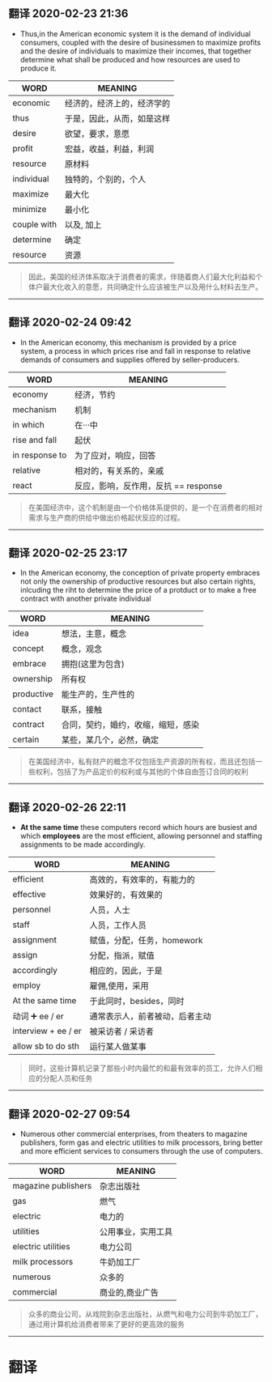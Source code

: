 ## 翻译 2020-02-23 21:36
- Thus,in the American economic system it is the demand of individual consumers, coupled with the desire of businessmen to maximize profits and the desire of individuals to maximize their incomes, that together determine what shall be produced and how resources are used to produce it.

| WORD        | MEANING                    |
|-------------|----------------------------|
| economic    | 经济的，经济上的，经济学的 |
| thus        | 于是，因此，从而，如是这样 |
| desire      | 欲望，要求，意愿           |
| profit      | 宏益，收益，利益，利润     |
| resource    | 原材料                     |
| individual  | 独特的，个别的，个人       |
| maximize    | 最大化                     |
| minimize    | 最小化                     |
| couple with | 以及, 加上                 |
| determine   | 确定                       |
| resource    | 资源                       |

> 因此，美国的经济体系取决于消费者的需求，伴随着商人们最大化利益和个体户最大化收入的意愿，共同确定什么应该被生产以及用什么材料去生产。

***
## 翻译 2020-02-24 09:42
- In the American economy, this mechanism is provided by a price system, a process in which prices rise and fall in response to relative demands of consumers and supplies offered by seller-producers.

| WORD           | MEANING                              |
|----------------|--------------------------------------|
| economy        | 经济，节约                           |
| mechanism      | 机制                                 |
| in which       | 在···中                              |
| rise and fall  | 起伏                                 |
| in response to | 为了应对，响应，回答                 |
| relative       | 相对的，有关系的，亲戚               |
| react          | 反应，影响，反作用，反抗 == response |

> 在美国经济中，这个机制是由一个价格体系提供的，是一个在消费者的相对需求与生产商的供给中做出价格起伏反应的过程。

***
## 翻译 2020-02-25 23:17
- In the American economy, the conception of private property embraces not only the ownership of productive resources but also certain rights, inlcuding the riht to determine the price of a protduct or to make a free contract with another private individual

| WORD       | MEANING                            |
|------------|------------------------------------|
| idea       | 想法，主意，概念                   |
| concept    | 概念，观念                         |
| embrace    | 拥抱(这里为包含)                   |
| ownership  | 所有权                             |
| productive | 能生产的，生产性的                 |
| contact    | 联系，接触                         |
| contract   | 合同，契约，婚约，收缩，缩短，感染 |
| certain    | 某些，某几个，必然，确定           |

> 在美国经济中，私有财产的概念不仅包括生产资源的所有权，而且还包括一些权利，包括了为产品定价的权利或与其他的个体自由签订合同的权利

***
## 翻译 2020-02-26 22:11
- **At the same time** these computers record which hours are busiest and which **employees** are the most efficient, allowing personnel and staffing assignments to be made accordingly.

| WORD                | MEANING                        |
|---------------------|--------------------------------|
| efficient           | 高效的，有效率的，有能力的     |
| effective           | 效果好的，有效果的             |
| personnel           | 人员，人士                     |
| staff               | 人员，工作人员                 |
| assignment          | 赋值，分配，任务，homework     |
| assign              | 分配，指派，赋值               |
| accordingly         | 相应的，因此，于是             |
| employ              | 雇佣,使用，采用                |
| At the same time    | 于此同时，besides，同时        |
| 动词 ➕ ee / er     | 通常表示人，前者被动，后者主动 |
| interview + ee / er | 被采访者 / 采访者              |
| allow sb to do sth  | 运行某人做某事                 |

> 同时，这些计算机记录了那些小时内最忙的和最有效率的员工，允许人们相应的分配人员和任务

***
## 翻译 2020-02-27 09:54
- Numerous other commercial enterprises, from theaters to magazine publishers, form gas and electric utilities to milk processors, bring better and more efficient services to consumers through the use of computers.

| WORD                | MEANING            |
|---------------------|--------------------|
| magazine publishers | 杂志出版社         |
| gas                 | 燃气               |
| electric            | 电力的             |
| utilities           | 公用事业，实用工具 |
| electric utilities  | 电力公司           |
| milk processors     | 牛奶加工厂         |
| numerous            | 众多的             |
| commercial          | 商业的,商业广告    |

> 众多的商业公司，从戏院到杂志出版社，从燃气和电力公司到牛奶加工厂，通过用计算机给消费者带来了更好的更高效的服务

***
# 翻译 
